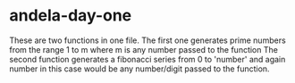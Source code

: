 # andela-day-one

These are two functions in one file.
The first one generates prime numbers from the range 1 to m where m is any number passed to the function
The second function generates a fibonacci series from 0 to 'number' and again number in this case would be any number/digit passed to the 
function.
